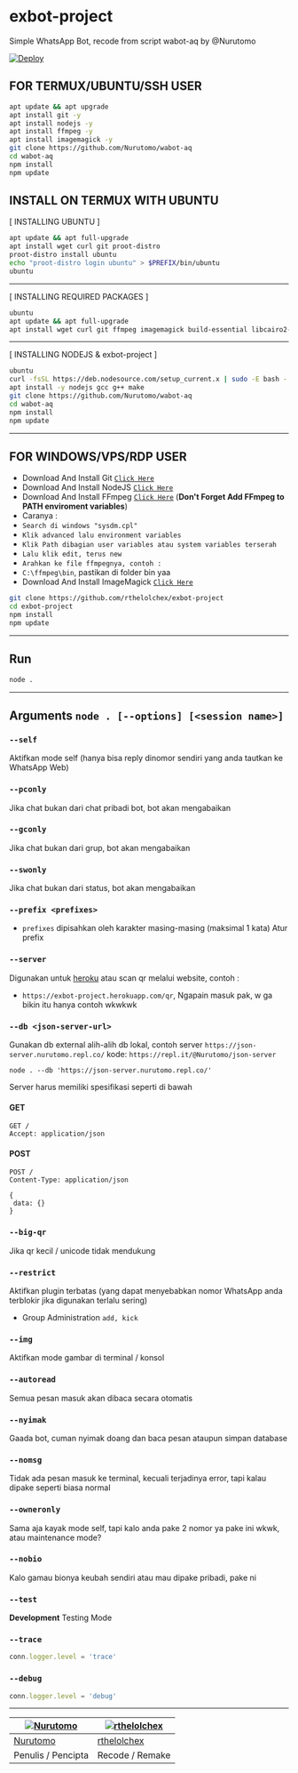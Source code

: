# exbot-project

Simple WhatsApp Bot, recode from script wabot-aq by @Nurutomo

[![Deploy](https://www.herokucdn.com/deploy/button.svg)](https://heroku.com/deploy?template=https://github.com/rthelolchex/exbot-project)

## FOR TERMUX/UBUNTU/SSH USER

```bash
apt update && apt upgrade
apt install git -y
apt install nodejs -y
apt install ffmpeg -y
apt install imagemagick -y
git clone https://github.com/Nurutomo/wabot-aq
cd wabot-aq
npm install
npm update
```

## INSTALL ON TERMUX WITH UBUNTU

[ INSTALLING UBUNTU ]

```bash
apt update && apt full-upgrade
apt install wget curl git proot-distro
proot-distro install ubuntu
echo "proot-distro login ubuntu" > $PREFIX/bin/ubuntu
ubuntu
```
---------

[ INSTALLING REQUIRED PACKAGES ]

```bash
ubuntu
apt update && apt full-upgrade
apt install wget curl git ffmpeg imagemagick build-essential libcairo2-dev libpango1.0-dev libjpeg-dev libgif-dev librsvg2-dev dbus-x11 ffmpeg2theora ffmpegfs ffmpegthumbnailer ffmpegthumbnailer-dbg ffmpegthumbs libavcodec-dev libavcodec-extra libavcodec-extra58 libavdevice-dev libavdevice58 libavfilter-dev libavfilter-extra libavfilter-extra7 libavformat-dev libavformat58 libavifile-0.7-bin libavifile-0.7-common libavifile-0.7c2 libavresample-dev libavresample4 libavutil-dev libavutil56 libpostproc-dev libpostproc55 graphicsmagick graphicsmagick-dbg graphicsmagick-imagemagick-compat graphicsmagick-libmagick-dev-compat groff imagemagick-6.q16hdri imagemagick-common libchart-gnuplot-perl libgraphics-magick-perl libgraphicsmagick++-q16-12 libgraphicsmagick++1-dev
```

---------

[ INSTALLING NODEJS & exbot-project ]

```bash
ubuntu
curl -fsSL https://deb.nodesource.com/setup_current.x | sudo -E bash -
apt install -y nodejs gcc g++ make
git clone https://github.com/Nurutomo/wabot-aq
cd wabot-aq
npm install
npm update
```

---------

## FOR WINDOWS/VPS/RDP USER

* Download And Install Git [`Click Here`](https://git-scm.com/downloads)
* Download And Install NodeJS [`Click Here`](https://nodejs.org/en/download)
* Download And Install FFmpeg [`Click Here`](https://ffmpeg.org/download.html) (**Don't Forget Add FFmpeg to PATH enviroment variables**)
* Caranya : 
* `Search di windows "sysdm.cpl"`
* `Klik advanced lalu environment variables`
* `Klik Path dibagian user variables atau system variables terserah`
* `Lalu klik edit, terus new`
* `Arahkan ke file ffmpegnya, contoh : `
* `C:\ffmpeg\bin`, pastikan di folder bin yaa
* Download And Install ImageMagick [`Click Here`](https://imagemagick.org/script/download.php)

```bash
git clone https://github.com/rthelolchex/exbot-project
cd exbot-project
npm install
npm update
```

---------

## Run

```bash
node .
```

---------

## Arguments `node . [--options] [<session name>]`

### `--self`

Aktifkan mode self (hanya bisa reply dinomor sendiri yang anda tautkan ke WhatsApp Web)

### `--pconly`

Jika chat bukan dari chat pribadi bot, bot akan mengabaikan

### `--gconly`

Jika chat bukan dari grup, bot akan mengabaikan

### `--swonly`

Jika chat bukan dari status, bot akan mengabaikan

### `--prefix <prefixes>`

* `prefixes` dipisahkan oleh karakter masing-masing (maksimal 1 kata)
Atur prefix

### `--server`

Digunakan untuk [heroku](https://heroku.com/) atau scan qr melalui website, contoh : 
* `https://exbot-project.herokuapp.com/qr`, Ngapain masuk pak, w ga bikin itu hanya contoh wkwkwk

### `--db <json-server-url>`

Gunakan db external alih-alih db lokal, 
contoh server `https://json-server.nurutomo.repl.co/`
kode: `https://repl.it/@Nurutomo/json-server`

`node . --db 'https://json-server.nurutomo.repl.co/'`

Server harus memiliki spesifikasi seperti di bawah

#### GET

```http
GET /
Accept: application/json
```

#### POST

```http
POST /
Content-Type: application/json

{
 data: {}
}
```

### `--big-qr`

Jika qr kecil / unicode tidak mendukung

### `--restrict`

Aktifkan plugin terbatas (yang dapat menyebabkan nomor WhatsApp anda terblokir jika digunakan terlalu sering)

* Group Administration `add, kick`

### `--img`

Aktifkan mode gambar di terminal / konsol

### `--autoread`

Semua pesan masuk akan dibaca secara otomatis

### `--nyimak`

Gaada bot, cuman nyimak doang dan baca pesan ataupun simpan database

### `--nomsg`

Tidak ada pesan masuk ke terminal, kecuali terjadinya error, tapi kalau dipake seperti biasa normal

### `--owneronly`

Sama aja kayak mode self, tapi kalo anda pake 2 nomor ya pake ini wkwk, atau maintenance mode?

### `--nobio`

Kalo gamau bionya keubah sendiri atau mau dipake pribadi, pake ni

### `--test`

**Development** Testing Mode

### `--trace`

```js
conn.logger.level = 'trace'
```

### `--debug`

```js
conn.logger.level = 'debug'
```

---------

 [![Nurutomo](https://github.com/Nurutomo.png?size=100)](https://github.com/Nurutomo) | [![rthelolchex](https://github.com/rthelolchex.png?size=100)](https://github.com/rthelolchex)
----|----
[Nurutomo](https://github.com/Nurutomo) | [rthelolchex](https://github.com/rthelolchex)
 Penulis / Pencipta | Recode / Remake